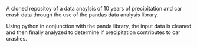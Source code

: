 A cloned repositoy of a data anaylsis of 10 years of precipitation and car crash data through the use of the pandas data analysis library. 

Using python in conjunction with the panda library, the input data is cleaned and then finally analyzed to determine if precipitation contributes to car crashes.

